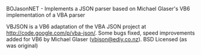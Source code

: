BOJasonNET - Implements a JSON parser based on Michael Glaser's VB6 implementation of a VBA parser 

VBJSON is a VB6 adaptation of the VBA JSON project at http://code.google.com/p/vba-json/. 
Some bugs fixed, speed improvements added for VB6 by Michael Glaser (vbjson@ediy.co.nz).
BSD Licensed (as was original)
